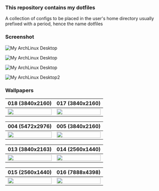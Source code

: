 ### This repository contains my dotfiles
A collection of configs to be placed in the user's home directory usually prefixed with a period, hence the name dotfiles

### Screenshot

![My ArchLinux Desktop](https://i.imgur.com/z4HehHL.png)

![My ArchLinux Desktop](https://i.imgur.com/6MMgAn6.png)

![My ArchLinux Desktop](https://i.imgur.com/ro0TYWC.png)

![My ArchLinux Desktop2](https://i.imgur.com/juhwQlK.png)

### Wallpapers



| 018 (3840x2160)  | 017 (3840x2160) |
| ------------- | ------------- |
| <a href="https://raw.githubusercontent.com/naurissteins/dotfiles/main/wallpapers/018.jpg" target="_blank"><img src="https://i.imgur.com/Li2Me3S.jpg" width="100%" height="auto"></a>  | <a href="https://raw.githubusercontent.com/naurissteins/dotfiles/main/wallpapers/017.jpg" target="_blank"><img src="https://i.imgur.com/r9XafuI.jpg" width="100%" height="auto"></a>  |

| 004 (5472x2976)  | 005 (3840x2160) |
| ------------- | ------------- |
| <a href="https://raw.githubusercontent.com/naurissteins/dotfiles/main/wallpapers/004.jpeg" target="_blank"><img src="https://i.imgur.com/ylgGv4j.jpg" width="100%" height="auto"></a>  | <a href="https://raw.githubusercontent.com/naurissteins/dotfiles/main/wallpapers/005.png" target="_blank"><img src="https://i.imgur.com/xmPsmUb.jpg" width="100%" height="auto"></a>  |



| 013 (3840x2163)  | 014 (2560x1440) |
| ------------- | ------------- |
| <a href="https://raw.githubusercontent.com/naurissteins/dotfiles/main/wallpapers/013.jpg" target="_blank"><img src="https://i.imgur.com/hZW8A1M.jpg" width="100%" height="auto"></a>  | <a href="https://raw.githubusercontent.com/naurissteins/dotfiles/main/wallpapers/014.jpeg" target="_blank"><img src="https://i.imgur.com/LS8BNum.jpg" width="100%" height="auto"></a>  |

| 015 (2560x1440)  | 016 (7888x4398) |
| ------------- | ------------- |
| <a href="https://raw.githubusercontent.com/naurissteins/dotfiles/main/wallpapers/015.png" target="_blank"><img src="https://i.imgur.com/f4LCXVO.jpg" width="100%" height="auto"></a>  | <a href="https://raw.githubusercontent.com/naurissteins/dotfiles/main/wallpapers/016.jpg" target="_blank"><img src="https://i.imgur.com/zacQO6O.jpg" width="100%" height="auto"></a>  |
